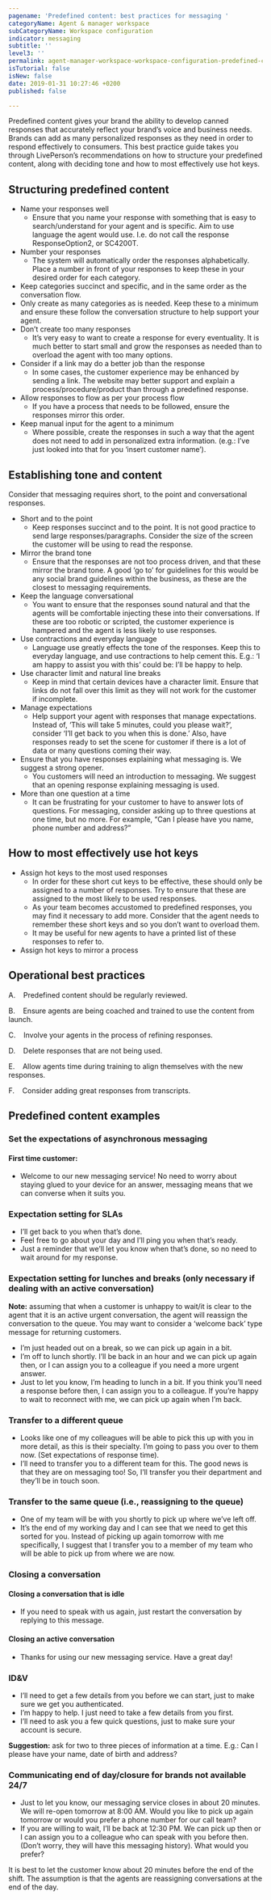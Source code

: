```yaml
---
pagename: 'Predefined content: best practices for messaging '
categoryName: Agent & manager workspace
subCategoryName: Workspace configuration
indicator: messaging
subtitle: ''
level3: ''
permalink: agent-manager-workspace-workspace-configuration-predefined-content-best-practices-for-messaging.html
isTutorial: false
isNew: false
date: 2019-01-31 10:27:46 +0200
published: false

---
```

Predefined content gives your brand the ability to develop canned responses that accurately reflect your brand’s voice and business needs. Brands can add as many personalized responses as they need in order to respond effectively to consumers. This best practice guide takes you through LivePerson’s recommendations on how to structure your predefined content, along with deciding tone and how to most effectively use hot keys.

## Structuring predefined content

* Name your responses well
  * Ensure that you name your response with something that is easy to search/understand for your agent and is specific. Aim to use language the agent would use. I.e. do not call the response ResponseOption2, or SC4200T.
* Number your responses
  * The system will automatically order the responses alphabetically. Place a number in front of your responses to keep these in your desired order for each category.
* Keep categories succinct and specific, and in the same order as the conversation flow.
* Only create as many categories as is needed. Keep these to a minimum and ensure these follow the conversation structure to help support your agent.
* Don’t create too many responses
  * It’s very easy to want to create a response for every eventuality. It is much better to start small and grow the responses as needed than to overload the agent with too many options.
* Consider if a link may do a better job than the response
  * In some cases, the customer experience may be enhanced by sending a link. The website may better support and explain a process/procedure/product than through a predefined response.
* Allow responses to flow as per your process flow
  * If you have a process that needs to be followed, ensure the responses mirror this order.
* Keep manual input for the agent to a minimum
  * Where possible, create the responses in such a way that the agent does not need to add in personalized extra information. (e.g.: I’ve just looked into that for you ‘insert customer name’).

## Establishing tone and content

Consider that messaging requires short, to the point and conversational responses.

* Short and to the point
  * Keep responses succinct and to the point. It is not good practice to send large responses/paragraphs. Consider the size of the screen the customer will be using to read the response.
* Mirror the brand tone
  * Ensure that the responses are not too process driven, and that these mirror the brand tone. A good ‘go to’ for guidelines for this would be any social brand guidelines within the business, as these are the closest to messaging requirements.
* Keep the language conversational
  * You want to ensure that the responses sound natural and that the agents will be comfortable injecting these into their conversations. If these are too robotic or scripted, the customer experience is hampered and the agent is less likely to use responses.
* Use contractions and everyday language
  * Language use greatly effects the tone of the responses. Keep this to everyday language, and use contractions to help cement this. E.g.: ‘I am happy to assist you with this’ could be: I’ll be happy to help.
* Use character limit and natural line breaks
  * Keep in mind that certain devices have a character limit. Ensure that links do not fall over this limit as they will not work for the customer if incomplete.
* Manage expectations
  * Help support your agent with responses that manage expectations. Instead of, ‘This will take 5 minutes, could you please wait?’, consider ‘I’ll get back to you when this is done.’ Also, have responses ready to set the scene for customer if there is a lot of data or many questions coming their way.
* Ensure that you have responses explaining what messaging is. We suggest a strong opener.
  * You customers will need an introduction to messaging. We suggest that an opening response explaining messaging is used.
* More than one question at a time
  * It can be frustrating for your customer to have to answer lots of questions. For messaging, consider asking up to three questions at one time, but no more. For example, “Can I please have you name, phone number and address?”

## How to most effectively use hot keys

* Assign hot keys to the most used responses
  * In order for these short cut keys to be effective, these should only be assigned to a number of responses. Try to ensure that these are assigned to the most likely to be used responses.
  * As your team becomes accustomed to predefined responses, you may find it necessary to add more. Consider that the agent needs to remember these short keys and so you don’t want to overload them.
  * It may be useful for new agents to have a printed list of these responses to refer to.
* Assign hot keys to mirror a process

## Operational best practices

A.    Predefined content should be regularly reviewed.

B.    Ensure agents are being coached and trained to use the content from launch.

C.    Involve your agents in the process of refining responses.

D.    Delete responses that are not being used.

E.    Allow agents time during training to align themselves with the new responses.

F.    Consider adding great responses from transcripts.

## Predefined content examples

### Set the expectations of asynchronous messaging

#### First time customer:

* Welcome to our new messaging service! No need to worry about staying glued to your device for an answer, messaging means that we can converse when it suits you.

### Expectation setting for SLAs

* I’ll get back to you when that’s done.
* Feel free to go about your day and I’ll ping you when that’s ready.
* Just a reminder that we’ll let you know when that’s done, so no need to wait around for my response.

### Expectation setting for lunches and breaks (only necessary if dealing with an active conversation)

**Note:** assuming that when a customer is unhappy to wait/it is clear to the agent that it is an active urgent conversation, the agent will reassign the conversation to the queue. You may want to consider a ‘welcome back’ type message for returning customers.

* I’m just headed out on a break, so we can pick up again in a bit.
* I’m off to lunch shortly. I’ll be back in an hour and we can pick up again then, or I can assign you to a colleague if you need a more urgent answer.
* Just to let you know, I’m heading to lunch in a bit. If you think you’ll need a response before then, I can assign you to a colleague. If you’re happy to wait to reconnect with me, we can pick up again when I’m back.

### Transfer to a different queue

* Looks like one of my colleagues will be able to pick this up with you in more detail, as this is their specialty. I’m going to pass you over to them now. (Set expectations of response time).
* I’ll need to transfer you to a different team for this. The good news is that they are on messaging too! So, I’ll transfer you their department and they’ll be in touch soon.

### Transfer to the same queue (i.e., reassigning to the queue)

* One of my team will be with you shortly to pick up where we’ve left off.
* It’s the end of my working day and I can see that we need to get this sorted for you. Instead of picking up again tomorrow with me specifically, I suggest that I transfer you to a member of my team who will be able to pick up from where we are now.

### Closing a conversation

#### Closing a conversation that is idle

* If you need to speak with us again, just restart the conversation by replying to this message.

#### Closing an active conversation

* Thanks for using our new messaging service. Have a great day!

### ID&V

* I’ll need to get a few details from you before we can start, just to make sure we get you authenticated.
* I’m happy to help. I just need to take a few details from you first.
* I’ll need to ask you a few quick questions, just to make sure your account is secure.

**Suggestion:** ask for two to three pieces of information at a time. E.g.: Can I please have your name, date of birth and address?

### 

### Communicating end of day/closure for brands not available 24/7

* Just to let you know, our messaging service closes in about 20 minutes. We will re-open tomorrow at 8:00 AM. Would you like to pick up again tomorrow or would you prefer a phone number for our call team?
* If you are willing to wait, I’ll be back at 12:30 PM. We can pick up then or I can assign you to a colleague who can speak with you before then. (Don’t worry, they will have this messaging history). What would you prefer?

It is best to let the customer know about 20 minutes before the end of the shift. The assumption is that the agents are reassigning conversations at the end of the day.
